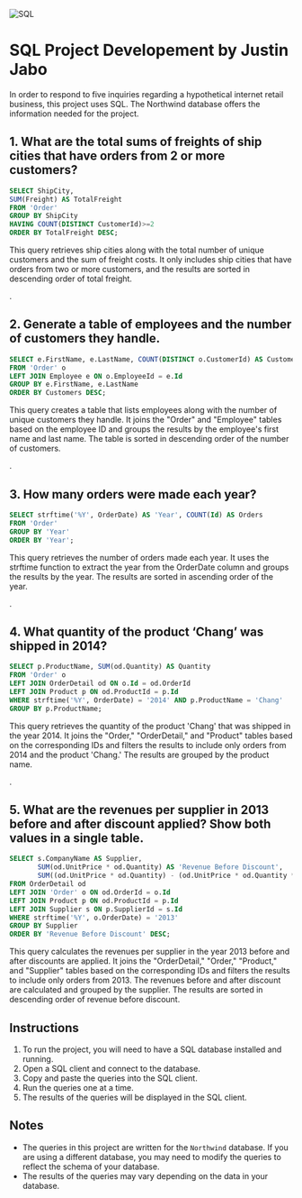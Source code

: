 

![SQL](https://github.com/justinjabo250/SQL-Project-Development./assets/115732734/f456c147-66f3-4ca7-bf3a-5e856a2c6aeb)

# SQL Project Developement by Justin Jabo

In order to respond to five inquiries regarding a hypothetical internet retail business, this project uses SQL. The Northwind database offers the information needed for the project.


## 1. What are the total sums of freights of ship cities that have orders from 2 or more customers?

```sql
SELECT ShipCity,
SUM(Freight) AS TotalFreight
FROM 'Order'
GROUP BY ShipCity
HAVING COUNT(DISTINCT CustomerId)>=2
ORDER BY TotalFreight DESC;
```

This query retrieves ship cities along with the total number of unique customers and the sum of freight costs. It only includes ship cities that have orders from two or more customers, and the results are sorted in descending order of total freight.

.

## 2. Generate a table of employees and the number of customers they handle.

```sql
SELECT e.FirstName, e.LastName, COUNT(DISTINCT o.CustomerId) AS Customers
FROM 'Order' o
LEFT JOIN Employee e ON o.EmployeeId = e.Id
GROUP BY e.FirstName, e.LastName
ORDER BY Customers DESC;
```

This query creates a table that lists employees along with the number of unique customers they handle. It joins the "Order" and "Employee" tables based on the employee ID and groups the results by the employee's first name and last name. The table is sorted in descending order of the number of customers.

.

## 3. How many orders were made each year?

```sql
SELECT strftime('%Y', OrderDate) AS 'Year', COUNT(Id) AS Orders
FROM 'Order'
GROUP BY 'Year'
ORDER BY 'Year';
```

This query retrieves the number of orders made each year. It uses the strftime function to extract the year from the OrderDate column and groups the results by the year. The results are sorted in ascending order of the year.

.

## 4. What quantity of the product ‘Chang’ was shipped in 2014?

```sql
SELECT p.ProductName, SUM(od.Quantity) AS Quantity
FROM 'Order' o
LEFT JOIN OrderDetail od ON o.Id = od.OrderId
LEFT JOIN Product p ON od.ProductId = p.Id
WHERE strftime('%Y', OrderDate) = '2014' AND p.ProductName = 'Chang'
GROUP BY p.ProductName;
```

This query retrieves the quantity of the product 'Chang' that was shipped in the year 2014. It joins the "Order," "OrderDetail," and "Product" tables based on the corresponding IDs and filters the results to include only orders from 2014 and the product 'Chang.' The results are grouped by the product name.

.

## 5. What are the revenues per supplier in 2013 before and after discount applied? Show both values in a single table.

```sql
SELECT s.CompanyName AS Supplier,
       SUM(od.UnitPrice * od.Quantity) AS 'Revenue Before Discount',
       SUM((od.UnitPrice * od.Quantity) - (od.UnitPrice * od.Quantity * od.Discount)) AS 'Revenue After Discount'
FROM OrderDetail od
LEFT JOIN 'Order' o ON od.OrderId = o.Id
LEFT JOIN Product p ON od.ProductId = p.Id
LEFT JOIN Supplier s ON p.SupplierId = s.Id
WHERE strftime('%Y', o.OrderDate) = '2013'
GROUP BY Supplier
ORDER BY 'Revenue Before Discount' DESC;
```

This query calculates the revenues per supplier in the year 2013 before and after discounts are applied. It joins the "OrderDetail," "Order," "Product," and "Supplier" tables based on the corresponding IDs and filters the results to include only orders from 2013. The revenues before and after discount are calculated and grouped by the supplier. The results are sorted in descending order of revenue before discount.


## Instructions

1. To run the project, you will need to have a SQL database installed and running.
2. Open a SQL client and connect to the database.
3. Copy and paste the queries into the SQL client.
4. Run the queries one at a time.
5. The results of the queries will be displayed in the SQL client.

## Notes

* The queries in this project are written for the `Northwind` database. If you are using a different database, you may need to modify the queries to reflect the schema of your database.
* The results of the queries may vary depending on the data in your database.
